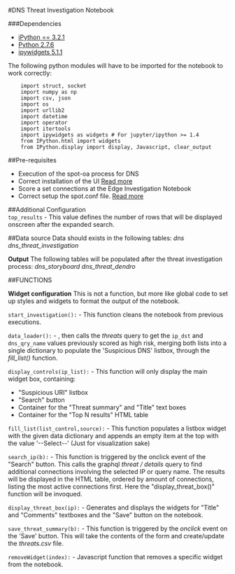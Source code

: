 #DNS Threat Investigation Notebook

###Dependencies
- [iPython == 3.2.1](https://ipython.org/ipython-doc/3/index.html)
- [Python 2.7.6](https://www.python.org/download/releases/2.7.6/)
- [ipywidgets 5.1.1](https://ipywidgets.readthedocs.io/en/latest/user_install.html#with-pip)

The following python modules will have to be imported for the notebook to work correctly:

        import struct, socket
        import numpy as np 
        import csv, json 
        import os 
        import urllib2 
        import datetime
        import operator
        import itertools
        import ipywidgets as widgets # For jupyter/ipython >= 1.4
        from IPython.html import widgets
        from IPython.display import display, Javascript, clear_output

##Pre-requisites  
- Execution of the spot-oa process for DNS 
- Correct installation of the UI [Read more](/ui/INSTALL.md)
- Score a set connections at the Edge Investigation Notebook 
- Correct setup the spot.conf file. [Read more](/wiki/Edit%20Solution%20Configuration) 

##Additional Configuration  
`top_results` - This value defines the number of rows that will be displayed onscreen after the expanded search. 

##Data source 
Data should exists in the following tables:
        *dns*
        *dns_threat_investigation*

**Output**
The following tables will be populated after the threat investigation process:
        *dns_storyboard*
        *dns_threat_dendro*

##FUNCTIONS  

**Widget configuration**
This is not a function, but more like global code to set up styles and widgets to format the output of the notebook. 

`start_investigation():` - This function cleans the notebook from previous executions.

`data_loader():` - , then calls the *threats* query to get the `ip_dst` and `dns_qry_name` values previously scored as high risk, merging both lists into a single dictionary to populate the 'Suspicious DNS' listbox, through the _fill_list()_ function.

`display_controls(ip_list):` - This function will only display the main widget box, containing:
- "Suspicious URI" listbox
- "Search" button
- Container for the "Threat summary" and "Title" text boxes
- Container for the "Top N results" HTML table

`fill_list(list_control,source):` - This function populates a listbox widget with the given data dictionary and appends an empty item at the top with the value '--Select--' (Just for visualization sake)

`search_ip(b):` - This function is triggered by the onclick event of the "Search" button. This calls the graphql *threat / details* query to find additional connections involving the selected IP or query name. 
The results will be displayed in the HTML table, ordered by amount of connections, listing the most active connections first.
Here the "display_threat_box()" function will be invoqued. 

`display_threat_box(ip):` - Generates and displays the widgets for "Title" and "Comments" textboxes and the "Save" button on the notebook.

`save_threat_summary(b):` - This function is triggered by the _onclick_ event on the 'Save' button.
 This will take the contents of the form and create/update the _threats.csv_ file.

`removeWidget(index):` - Javascript function that removes a specific widget from the notebook. 